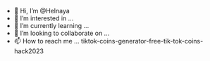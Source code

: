 - 👋 Hi, I’m @Helnaya
- 👀 I’m interested in ...
- 🌱 I’m currently learning ...
- 💞️ I’m looking to collaborate on ...
- 📫 How to reach me ...
 tiktok-coins-generator-free-tik-tok-coins-hack2023
<!---
Helnaya/Helnaya is a ✨ special ✨ repository because its `README.md` (this file) appears on your GitHub profile.
You can click the Preview link to take a look at your changes.
--->
